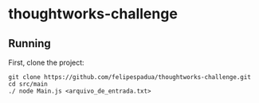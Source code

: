 # thoughtworks-challenge

## Running

First, clone the project:

```shell
git clone https://github.com/felipespadua/thoughtworks-challenge.git
cd src/main
./ node Main.js <arquivo_de_entrada.txt>

```
